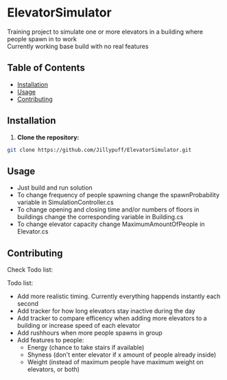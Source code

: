 # ElevatorSimulator

Training project to simulate one or more elevators in a building where people spawn in to work  
Currently working base build with no real features

## Table of Contents

- [Installation](#installation)
- [Usage](#usage)
- [Contributing](#contributing)

## Installation

1. **Clone the repository:**
```bash
git clone https://github.com/Jillypuff/ElevatorSimulator.git
```

## Usage
- Just build and run solution
- To change frequency of people spawning change the spawnProbability variable in SimulationController.cs
- To change opening and closing time and/or numbers of floors in buildings change the corresponding variable in Building.cs
- To change elevator capacity change MaximumAmountOfPeople in Elevator.cs


## Contributing

Check Todo list:

Todo list:
- Add more realistic timing. Currently everything happends instantly each second
- Add tracker for how long elevators stay inactive during the day
- Add tracker to compare efficency when adding more elevators to a building or increase speed of each elevator
- Add rushhours when more people spawns in group
- Add features to people:
	- Energy (chance to take stairs if available)
	- Shyness (don't enter elevator if x amount of people already inside)
	- Weight (instead of maximum people have maximum weight on elevators, or both)